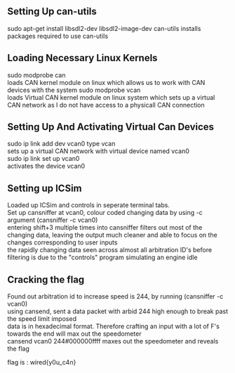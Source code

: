 ## Setting Up can-utils
<p>sudo apt-get install libsdl2-dev libsdl2-image-dev can-utils</pbr>
  installs packages required to use can-utils</p>

## Loading Necessary Linux Kernels
<p>sudo modprobe can<br>
  loads CAN kernel module on linux which allows us to work with CAN devices with the system
sudo modprobe vcan<br>
  loads Virtual CAN kernel module on linux system which sets up a virtual CAN network as I do not have access to a physicall CAN connection</p>

## Setting Up And Activating Virtual Can Devices
<p>sudo ip link add dev vcan0 type vcan<br>
    sets up a virtual CAN network with virtual device named vcan0<br>
  sudo ip link set up vcan0<br>
    activates the device vcan0<br>
</p>

## Setting up ICSim
<p>Loaded up ICSim and controls in seperate terminal tabs.<br>
Set up cansniffer at vcan0, colour coded changing data by using -c argument (cansniffer -c vcan0)<br>
entering shift+3 multiple times into cansniffer filters out most of the changing data, leaving the output much cleaner and able to focus on the changes corresponding to user inputs<br>
the rapidly changing data seen across almost all arbitration ID's before filtering is due to the "controls" program simulating an engine idle<br></p>

## Cracking the flag
<p>Found out arbitration id to increase speed is 244, by running (cansniffer -c vcan0)<br>
using cansend, sent a data packet with arbid 244 high enough to break past the speed limit imposed<br>
data is in hexadecimal format. Therefore crafting an input with a lot of F's towards the end will max out the speedometer<br>
cansend vcan0 244#000000ffff maxes out the speedometer and reveals the flag<br></p>

flag is : wired{y0u_c4n}

